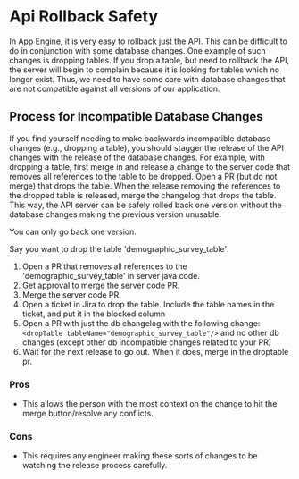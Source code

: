 # Api Rollback Safety

In App Engine, it is very easy to rollback just the API. This can be difficult to do in
conjunction with some database changes. One example of such changes is dropping tables.
If you drop a table, but need to rollback the API, the server will begin to complain because
it is looking for tables which no longer exist. Thus, we need to have some care with 
database changes that are not compatible against all versions of our application.

## Process for Incompatible Database Changes

If you find yourself needing to make backwards incompatible database changes (e.g., dropping
a table), you should stagger the release of the API changes with the release of the database
changes. For example, with dropping a table, first merge in and release a change to the server
code that removes all references to the table to be dropped. Open a PR (but do not merge) that
drops the table. When the release removing the references to the dropped table is released,
merge the changelog that drops the table. This way, the API server can be safely rolled back
one version without the database changes making the previous version unusable.
 
You can only go back one version.

Say you want to drop the table 'demographic_survey_table':
1. Open a PR that removes all references to the 'demographic_survey_table' in server java code.
2. Get approval to merge the server code PR.
3. Merge the server code PR.
4. Open a ticket in Jira to drop the table. Include the table names in the ticket, and put it in the blocked column
5. Open a PR with just the db changelog with the following change: `<dropTable tableName="demographic_survey_table"/>`
and no other db changes (except other db incompatible changes related to your PR)
6. Wait for the next release to go out. When it does, merge in the droptable pr.

### Pros

* This allows the person with the most context on the change to hit the merge button/resolve
any conflicts.

### Cons

* This requires any engineer making these sorts of changes to be watching the release process
carefully.